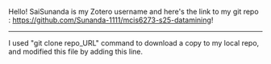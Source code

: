 
Hello!
SaiSunanda is my Zotero username and here's the link to my git repo : https://github.com/Sunanda-1111/mcis6273-s25-datamining!

------------

I used "git clone repo_URL" command to download a copy to my local repo, and modified this file by adding this line.
